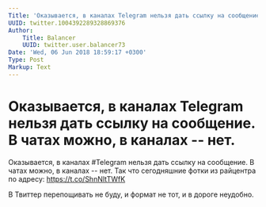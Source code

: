 ```yaml
---
Title: 'Оказывается, в каналах Telegram нельзя дать ссылку на сообщение. В чатах можно, в каналах -- нет.'
UUID: twitter.1004392289328869376
Author:
    Title: Balancer
    UUID: twitter.user.balancer73
Date: 'Wed, 06 Jun 2018 18:59:17 +0300'
Type: Post
Markup: Text
---
```


# Оказывается, в каналах Telegram нельзя дать ссылку на сообщение. В чатах можно, в каналах -- нет.

Оказывается, в каналах #Telegram нельзя дать ссылку на
сообщение. В чатах можно, в каналах -- нет. Так что
сегодняшние фотки из райцентра по адресу:
https://t.co/ShnNltTWfK

В Твиттер перепощивать не буду, и формат не тот, и в дороге
неудобно.